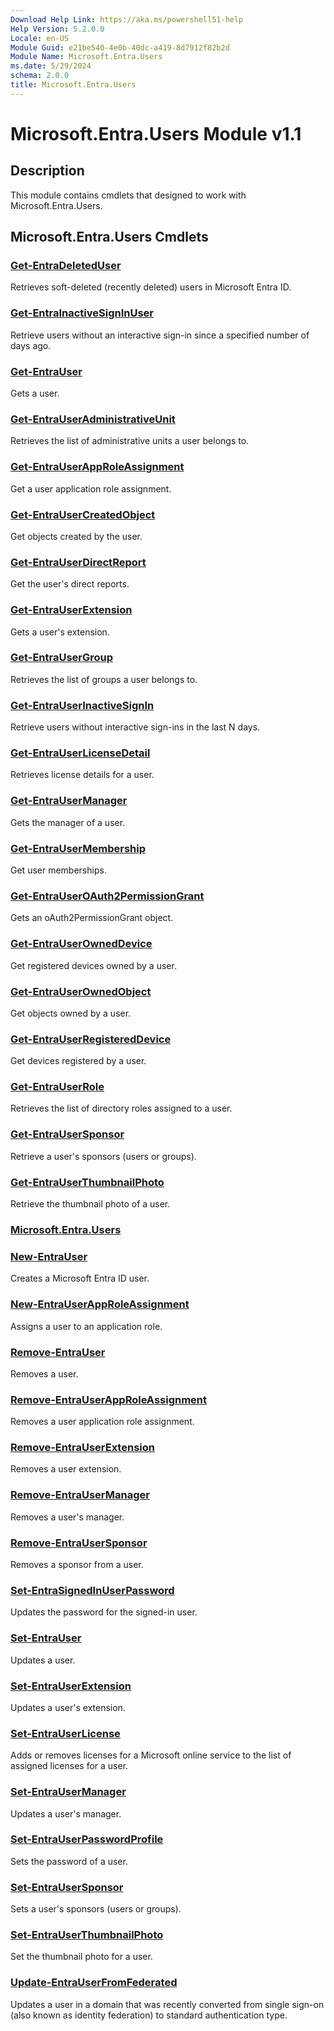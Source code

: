 ```yaml
---
Download Help Link: https://aka.ms/powershell51-help
Help Version: 5.2.0.0
Locale: en-US
Module Guid: e21be540-4e0b-40dc-a419-8d7912f82b2d
Module Name: Microsoft.Entra.Users
ms.date: 5/29/2024
schema: 2.0.0
title: Microsoft.Entra.Users
---
```

# Microsoft.Entra.Users Module v1.1

## Description

This module contains cmdlets that designed to work with Microsoft.Entra.Users.

## Microsoft.Entra.Users Cmdlets

### [Get-EntraDeletedUser](Get-EntraDeletedUser.md)

Retrieves soft-deleted (recently deleted) users in Microsoft Entra ID.

### [Get-EntraInactiveSignInUser](Get-EntraInactiveSignInUser.md)

Retrieve users without an interactive sign-in since a specified number of days ago.

### [Get-EntraUser](Get-EntraUser.md)

Gets a user.

### [Get-EntraUserAdministrativeUnit](Get-EntraUserAdministrativeUnit.md)

Retrieves the list of administrative units a user belongs to.

### [Get-EntraUserAppRoleAssignment](Get-EntraUserAppRoleAssignment.md)

Get a user application role assignment.

### [Get-EntraUserCreatedObject](Get-EntraUserCreatedObject.md)

Get objects created by the user.

### [Get-EntraUserDirectReport](Get-EntraUserDirectReport.md)

Get the user's direct reports.

### [Get-EntraUserExtension](Get-EntraUserExtension.md)

Gets a user's extension.

### [Get-EntraUserGroup](Get-EntraUserGroup.md)

Retrieves the list of groups a user belongs to.

### [Get-EntraUserInactiveSignIn](Get-EntraUserInactiveSignIn.md)

Retrieve users without interactive sign-ins in the last N days.

### [Get-EntraUserLicenseDetail](Get-EntraUserLicenseDetail.md)

Retrieves license details for a user.

### [Get-EntraUserManager](Get-EntraUserManager.md)

Gets the manager of a user.

### [Get-EntraUserMembership](Get-EntraUserMembership.md)

Get user memberships.

### [Get-EntraUserOAuth2PermissionGrant](Get-EntraUserOAuth2PermissionGrant.md)

Gets an oAuth2PermissionGrant object.

### [Get-EntraUserOwnedDevice](Get-EntraUserOwnedDevice.md)

Get registered devices owned by a user.

### [Get-EntraUserOwnedObject](Get-EntraUserOwnedObject.md)

Get objects owned by a user.

### [Get-EntraUserRegisteredDevice](Get-EntraUserRegisteredDevice.md)

Get devices registered by a user.

### [Get-EntraUserRole](Get-EntraUserRole.md)

Retrieves the list of directory roles assigned to a user.

### [Get-EntraUserSponsor](Get-EntraUserSponsor.md)

Retrieve a user's sponsors (users or groups).

### [Get-EntraUserThumbnailPhoto](Get-EntraUserThumbnailPhoto.md)

Retrieve the thumbnail photo of a user.

### [Microsoft.Entra.Users](Microsoft.Entra.Users.md)

### [New-EntraUser](New-EntraUser.md)

Creates a Microsoft Entra ID user.

### [New-EntraUserAppRoleAssignment](New-EntraUserAppRoleAssignment.md)

Assigns a user to an application role.

### [Remove-EntraUser](Remove-EntraUser.md)

Removes a user.

### [Remove-EntraUserAppRoleAssignment](Remove-EntraUserAppRoleAssignment.md)

Removes a user application role assignment.

### [Remove-EntraUserExtension](Remove-EntraUserExtension.md)

Removes a user extension.

### [Remove-EntraUserManager](Remove-EntraUserManager.md)

Removes a user's manager.

### [Remove-EntraUserSponsor](Remove-EntraUserSponsor.md)

Removes a sponsor from a user.

### [Set-EntraSignedInUserPassword](Set-EntraSignedInUserPassword.md)

Updates the password for the signed-in user.

### [Set-EntraUser](Set-EntraUser.md)

Updates a user.

### [Set-EntraUserExtension](Set-EntraUserExtension.md)

Updates a user's extension.

### [Set-EntraUserLicense](Set-EntraUserLicense.md)

Adds or removes licenses for a Microsoft online service to the list of assigned licenses for a user.

### [Set-EntraUserManager](Set-EntraUserManager.md)

Updates a user's manager.

### [Set-EntraUserPasswordProfile](Set-EntraUserPasswordProfile.md)

Sets the password of a user.

### [Set-EntraUserSponsor](Set-EntraUserSponsor.md)

Sets a user's sponsors (users or groups).

### [Set-EntraUserThumbnailPhoto](Set-EntraUserThumbnailPhoto.md)

Set the thumbnail photo for a user.

### [Update-EntraUserFromFederated](Update-EntraUserFromFederated.md)

Updates a user in a domain that was recently converted from single sign-on (also known as identity federation) to standard authentication type.


